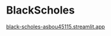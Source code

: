 # BlackScholes

[black-scholes-asbou45115.streamlit.app](https://black-scholes-asbou45115.streamlit.app)

